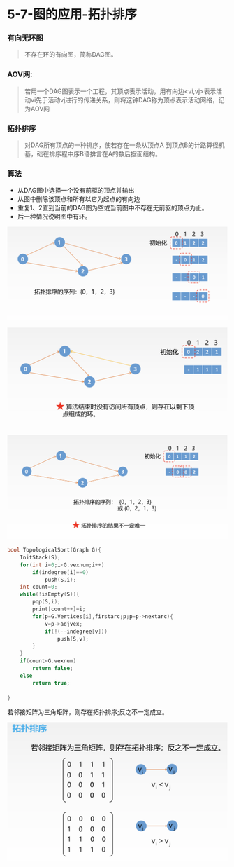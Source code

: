 # 5-7-图的应用-拓扑排序

### 有向无环图

> 不存在环的有向图，简称DAG图。

### AOV网:

> 若用一个DAG图表示一个工程，其顶点表示活动，用有向边&lt;vi,vj&gt;表示活动vi先于活动vj进行的传递关系，则将这钟DAG称为顶点表示活动网络，记为AOV网

### 拓扑排序 

> 对DAG所有顶点的一种排序，使若存在一条从顶点A 到顶点B的计路算径机基，础在排序程中序B语排言在A的数后据面结构。

### 算法

* 从DAG图中选择一个没有前驱的顶点并输出 
* 从图中删除该顶点和所有以它为起点的有向边
* 重复1、2直到当前的DAG图为空或当前图中不存在无前驱的顶点为止。
* 后一种情况说明图中有环。

![](../../.gitbook/assets/image%20%28224%29.png)

![](../../.gitbook/assets/image%20%28147%29.png)

![](../../.gitbook/assets/image%20%28250%29.png)



```c
bool TopologicalSort(Graph G){
    InitStack(S);
    for(int i=0;i<G.vexnum;i++)
        if(indegree[i]==0)
            push(S,i);
    int count=0;
    while(!isEmpty(S)){
        pop(S,i);
        print[count++]=i;
        for(p=G.Vertices[i],firstarc;p;p=p->nextarc){
            v=p->adjvex;
            if(!(--indegree[v]))
                push(S,v);
        }
    }
    if(count<G.vexnum)
        return false;
    else
        return true;
    
}
```

若邻接矩阵为三角矩阵，则存在拓扑排序;反之不一定成立。

![](../../.gitbook/assets/image%20%2834%29.png)

